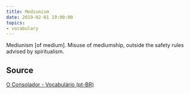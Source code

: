 ```yaml
---
title: Mediunism
date: 2019-02-01 19:00:00
topics:
- vocabulary
---
```


Mediunism [of medium]. Misuse of mediumship, outside the safety rules advised
by spiritualism.

## Source
[O Consolador - Vocabulário (pt-BR)](http://www.oconsolador.com.br/linkfixo/vocabulario/principal.html)
